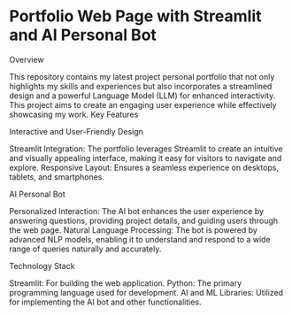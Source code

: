 # Portfolio Web Page with Streamlit and AI Personal Bot
Overview

This repository contains my latest project personal portfolio that not only highlights my skills and experiences but also incorporates a streamlined design and a powerful Language Model (LLM) for enhanced interactivity. This project aims to create an engaging user experience while effectively showcasing my work.
Key Features

Interactive and User-Friendly Design

Streamlit Integration: The portfolio leverages Streamlit to create an intuitive and visually appealing interface, making it easy for visitors to navigate and explore.
Responsive Layout: Ensures a seamless experience on desktops, tablets, and smartphones.


AI Personal Bot

Personalized Interaction: The AI bot enhances the user experience by answering questions, providing project details, and guiding users through the web page.
Natural Language Processing: The bot is powered by advanced NLP models, enabling it to understand and respond to a wide range of queries naturally and accurately.


Technology Stack

Streamlit: For building the web application.
Python: The primary programming language used for development.
AI and ML Libraries: Utilized for implementing the AI bot and other functionalities.
